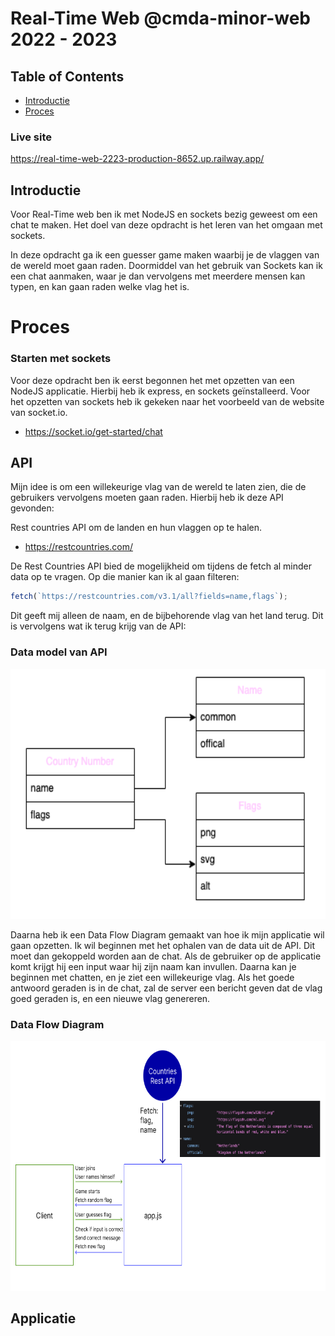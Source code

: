 # Real-Time Web @cmda-minor-web 2022 - 2023

## Table of Contents
- [Introductie](#Introductie)
- [Proces](#Proces)


### Live site
https://real-time-web-2223-production-8652.up.railway.app/

## Introductie
Voor Real-Time web ben ik met NodeJS en sockets bezig geweest om een chat te maken. Het doel van deze opdracht is het leren van het omgaan met sockets. 

In deze opdracht ga ik een guesser game maken waarbij je de vlaggen van de wereld moet gaan raden. Doormiddel van het gebruik van Sockets kan ik een chat aanmaken, waar je dan vervolgens met meerdere mensen kan typen, en kan gaan raden welke vlag het is.

# Proces

### Starten met sockets
Voor deze opdracht ben ik eerst begonnen het met opzetten van een NodeJS applicatie. Hierbij heb ik express, en sockets geïnstalleerd. Voor het opzetten van sockets heb ik gekeken naar het voorbeeld van de website van socket.io.

- https://socket.io/get-started/chat

## API
Mijn idee is om een willekeurige vlag van de wereld te laten zien, die de gebruikers vervolgens moeten gaan raden. Hierbij heb ik deze API gevonden:

Rest countries API om de landen en hun vlaggen op te halen.
- https://restcountries.com/

De Rest Countries API bied de mogelijkheid om tijdens de fetch al minder data op te vragen. Op die manier kan ik al gaan filteren:

```js
fetch(`https://restcountries.com/v3.1/all?fields=name,flags`);
```

Dit geeft mij alleen de naam, en de bijbehorende vlag van het land terug. Dit is vervolgens wat ik terug krijg van de API:

### Data model van API
<img src="/readmeimgs/datamodelAPI.png" height=400px>

Daarna heb ik een Data Flow Diagram gemaakt van hoe ik mijn applicatie wil gaan opzetten. Ik wil beginnen met het ophalen van de data uit de API. Dit moet dan gekoppeld worden aan de chat. Als de gebruiker op de applicatie komt krijgt hij een input waar hij zijn naam kan invullen. Daarna kan je beginnen met chatten, en je ziet een willekeurige vlag. Als het goede antwoord geraden is in de chat, zal de server een bericht geven dat de vlag goed geraden is, en een nieuwe vlag genereren. 

### Data Flow Diagram
<img src="/readmeimgs/dataflowdiagram.png" height=400px>

## Applicatie


